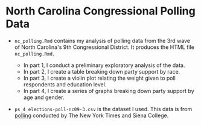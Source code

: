 # North Carolina Congressional Polling Data

* `nc_polling.Rmd` contains my analysis of polling data from the 3rd wave of North Carolina's 9th Congressional District. It produces the HTML file `nc_polling.Rmd`. 
  * In part 1, I conduct a preliminary exploratory analysis of the data. 
  * In part 2, I create a table breaking down party support by race.
  * In part 3, I create a violin plot relating the weight given to poll respondents and education level.
  * In part 4, I create a series of graphs breaking down party support by age and gender.  

* `ps_4_elections-poll-nc09-3.csv` is the dataset I used. This data is from [polling](https://github.com/TheUpshot/2018-live-poll-results/tree/master/data) conducted by The New York Times and Siena College.
